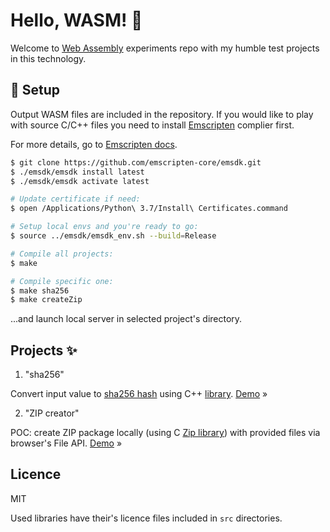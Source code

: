 # Hello, WASM! 👋

Welcome to [Web Assembly](https://webassembly.org/) experiments repo with my humble test projects in this technology.

## 🐙 Setup

Output WASM files are included in the repository. If you would like to play with source C/C++ files you need to install [Emscripten](https://emscripten.org/) complier first.

For more details, go to [Emscripten docs](https://emscripten.org/docs/getting_started/downloads.html).

```bash
$ git clone https://github.com/emscripten-core/emsdk.git
$ ./emsdk/emsdk install latest
$ ./emsdk/emsdk activate latest

# Update certificate if need:
$ open /Applications/Python\ 3.7/Install\ Certificates.command

# Setup local envs and you're ready to go:
$ source ../emsdk/emsdk_env.sh --build=Release
```

```bash
# Compile all projects:
$ make

# Compile specific one:
$ make sha256
$ make createZip
```

...and launch local server in selected project's directory.

## Projects ✨

1. "sha256"

Convert input value to [sha256 hash](https://en.wikipedia.org/wiki/SHA-2) using C++ [library](http://www.zedwood.com/article/cpp-sha256-function). [Demo](https://piotrkabacinski.github.io/WASM-experiments/hash/) &raquo;

2. "ZIP creator"

POC: create ZIP package locally (using C [Zip library](https://github.com/kuba--/zip)) with provided files via browser's File API. [Demo](https://piotrkabacinski.github.io/WASM-experiments/zip/) &raquo;

## Licence

MIT

Used libraries have their's licence files included in `src` directories.
